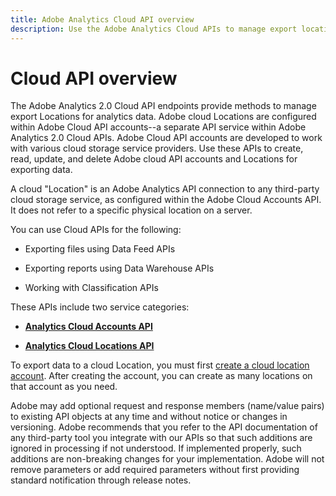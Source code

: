 ```yaml
---
title: Adobe Analytics Cloud API overview
description: Use the Adobe Analytics Cloud APIs to manage export locations for analytics data.
---
```


# Cloud API overview

The Adobe Analytics 2.0 Cloud API endpoints provide methods to manage export Locations for analytics data. Adobe cloud Locations are configured within Adobe Cloud API accounts--a separate API service within Adobe Analytics 2.0 Cloud APIs. Adobe Cloud API accounts are developed to work with various cloud storage service providers. Use these APIs to create, read, update, and delete Adobe cloud API accounts and Locations for exporting data. 

<InlineAlert variant="info" slots="text" />

A cloud "Location" is an Adobe Analytics API connection to any third-party cloud storage service, as configured within the Adobe Cloud Accounts API. It does not refer to a specific physical location on a server.

You can use Cloud APIs for the following:

* Exporting files using Data Feed APIs

* Exporting reports using Data Warehouse APIs

* Working with Classification APIs

These APIs include two service categories:

* [**Analytics Cloud Accounts API**](account.md)

* [**Analytics Cloud Locations API**](locations.md)
  
To export data to a cloud Location, you must first [create a cloud location account](account.md). After creating the account, you can create as many locations on that account as you need.

<InlineAlert variant="info" slots="text" />

Adobe may add optional request and response members (name/value pairs) to existing API objects at any time and without notice or changes in versioning. Adobe recommends that you refer to the API documentation of any third-party tool you integrate with our APIs so that such additions are ignored in processing if not understood. If implemented properly, such additions are non-breaking changes for your implementation. Adobe will not remove parameters or add required parameters without first providing standard notification through release notes.


